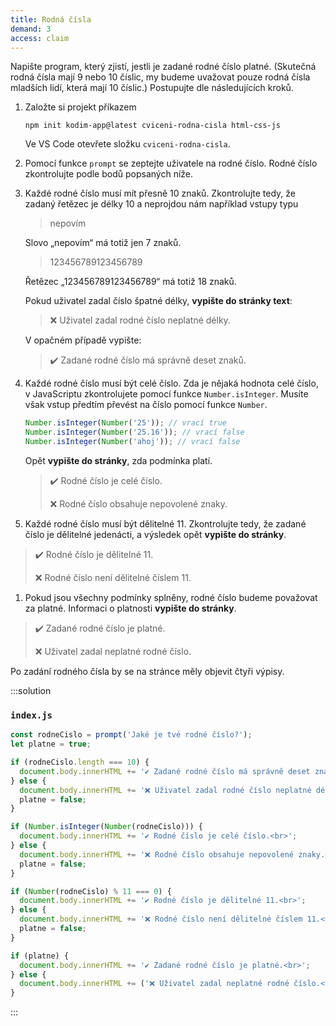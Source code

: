 ```yaml
---
title: Rodná čísla
demand: 3
access: claim
---
```


Napište program, který zjistí, jestli je zadané rodné číslo platné.
(Skutečná rodná čísla mají 9 nebo 10 číslic, my budeme uvažovat pouze rodná čísla mladších lidí, která mají 10 číslic.)
Postupujte dle následujících kroků.

1. Založte si projekt příkazem
   ```shell
   npm init kodim-app@latest cviceni-rodna-cisla html-css-js
   ```
   Ve VS Code otevřete složku `cviceni-rodna-cisla`.
1. Pomocí funkce `prompt` se zeptejte uživatele na rodné číslo. Rodné číslo zkontrolujte podle bodů popsaných níže.
1. Každé rodné číslo musí mít přesně 10 znaků. Zkontrolujte tedy, že zadaný řetězec je délky 10 a neprojdou nám například vstupy typu

   > nepovím

   Slovo „nepovím“ má totiž jen 7 znaků.

   > 123456789123456789

   Řetězec „123456789123456789“ má totiž 18 znaků.

   Pokud uživatel zadal číslo špatné délky, **vypište do stránky text**:

   > ❌ Uživatel zadal rodné číslo neplatné délky.

   V opačném případě vypište:

   > ✔️ Zadané rodné číslo má správně deset znaků.

1. Každé rodné číslo musí být celé číslo. Zda je nějaká hodnota celé číslo, v JavaScriptu zkontrolujete pomocí funkce `Number.isInteger`. Musíte však vstup předtím převést na číslo pomocí funkce `Number`.

   ```js
   Number.isInteger(Number('25')); // vrací true
   Number.isInteger(Number('25.16')); // vrací false
   Number.isInteger(Number('ahoj')); // vrací false
   ```

   Opět **vypište do stránky**, zda podmínka platí.

   > ✔️ Rodné číslo je celé číslo.
   >
   > ❌ Rodné číslo obsahuje nepovolené znaky.

1. Každé rodné číslo musí být dělitelné 11. Zkontrolujte tedy, že zadané číslo je dělitelné jedenácti, a výsledek opět **vypište do stránky**.

  > ✔️ Rodné číslo je dělitelné 11.
  >
  > ❌ Rodné číslo není dělitelné číslem 11.

1. Pokud jsou všechny podmínky splněny, rodné číslo budeme považovat za platné. Informaci o platnosti **vypište do stránky**.

  > ✔️ Zadané rodné číslo je platné.
  >
  > ❌ Uživatel zadal neplatné rodné číslo.

  Po zadání rodného čísla by se na stránce měly objevit čtyři výpisy.

:::solution

### `index.js`

```js
const rodneCislo = prompt('Jaké je tvé rodné číslo?');
let platne = true;

if (rodneCislo.length === 10) {
  document.body.innerHTML += '✔️ Zadané rodné číslo má správně deset znaků.<br>';
} else {
  document.body.innerHTML += '❌ Uživatel zadal rodné číslo neplatné délky.<br>';
  platne = false;
}

if (Number.isInteger(Number(rodneCislo))) {
  document.body.innerHTML += '✔️ Rodné číslo je celé číslo.<br>';
} else {
  document.body.innerHTML += '❌ Rodné číslo obsahuje nepovolené znaky.<br>';
  platne = false;
}

if (Number(rodneCislo) % 11 === 0) {
  document.body.innerHTML += '✔️ Rodné číslo je dělitelné 11.<br>';
} else {
  document.body.innerHTML += '❌ Rodné číslo není dělitelné číslem 11.<br>';
  platne = false;
}

if (platne) {
  document.body.innerHTML += '✔️ Zadané rodné číslo je platné.<br>';
} else {
  document.body.innerHTML += ('❌ Uživatel zadal neplatné rodné číslo.<br>';
}
```

:::
